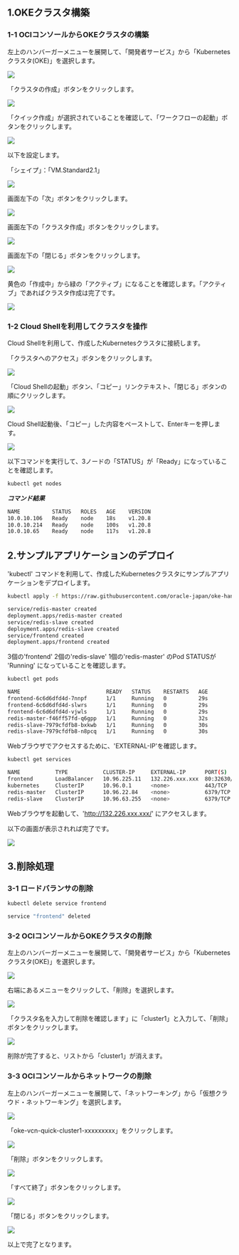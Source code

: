 1.OKEクラスタ構築
---------------------------------

### 1-1 OCIコンソールからOKEクラスタの構築

左上のハンバーガーメニューを展開して、「開発者サービス」から「Kubernetesクラスタ(OKE)」を選択します。

![](images/1-001.png)

「クラスタの作成」ボタンをクリックします。

![](images/1-002.png)

「クイック作成」が選択されていることを確認して、「ワークフローの起動」ボタンをクリックします。

![](images/1-003.png)

以下を設定します。

「シェイプ」：「VM.Standard2.1」

![](images/1-004.png)

画面左下の「次」ボタンをクリックします。

![](images/1-005.png)

画面左下の「クラスタ作成」ボタンをクリックします。

![](images/1-006.png)

画面左下の「閉じる」ボタンをクリックします。

![](images/1-007.png)

黄色の「作成中」から緑の「アクティブ」になることを確認します。「アクティブ」であればクラスタ作成は完了です。

![](images/1-008.png)

### 1-2 Cloud Shellを利用してクラスタを操作

Cloud Shellを利用して、作成したKubernetesクラスタに接続します。

「クラスタへのアクセス」ボタンをクリックします。

![](images/1-009.png)

「Cloud Shellの起動」ボタン、「コピー」リンクテキスト、「閉じる」ボタンの順にクリックします。

![](images/1-010.png)

Cloud Shell起動後、「コピー」した内容をペーストして、Enterキーを押します。

![](images/1-011.png)

以下コマンドを実行して、3ノードの「STATUS」が「Ready」になっていることを確認します。

```sh
kubectl get nodes
```
***コマンド結果***
```sh
NAME          STATUS   ROLES   AGE    VERSION
10.0.10.106   Ready    node    18s    v1.20.8
10.0.10.214   Ready    node    100s   v1.20.8
10.0.10.65    Ready    node    117s   v1.20.8
```

2.サンプルアプリケーションのデプロイ
---------------------------------

'kubectl' コマンドを利用して、作成したKubernetesクラスタにサンプルアプリケーションをデプロイします。

```sh
kubectl apply -f https://raw.githubusercontent.com/oracle-japan/oke-handson-guestbook/master/sample-application/guestbook-all-in-one.yaml
```
```sh
service/redis-master created
deployment.apps/redis-master created
service/redis-slave created
deployment.apps/redis-slave created
service/frontend created
deployment.apps/frontend created
```

3個の'frontend' 2個の'redis-slave' 1個の'redis-master' のPod STATUSが 'Running' になっていることを確認します。

```sh
kubectl get pods
```
```sh
NAME                           READY   STATUS    RESTARTS   AGE
frontend-6c6d6dfd4d-7nnpf      1/1     Running   0          29s
frontend-6c6d6dfd4d-slwrs      1/1     Running   0          29s
frontend-6c6d6dfd4d-vjwls      1/1     Running   0          29s
redis-master-f46ff57fd-q6gpp   1/1     Running   0          32s
redis-slave-7979cfdfb8-bxkwb   1/1     Running   0          30s
redis-slave-7979cfdfb8-n8pcq   1/1     Running   0          30s
```

Webブラウザでアクセスするために、'EXTERNAL-IP'を確認します。

```sh
kubectl get services
```
```sh
NAME           TYPE           CLUSTER-IP     EXTERNAL-IP      PORT(S)        AGE
frontend       LoadBalancer   10.96.225.11   132.226.xxx.xxx  80:32630/TCP   46s
kubernetes     ClusterIP      10.96.0.1      <none>           443/TCP        37m
redis-master   ClusterIP      10.96.22.84    <none>           6379/TCP       49s
redis-slave    ClusterIP      10.96.63.255   <none>           6379/TCP       47s
```

Webブラウザを起動して、'http://132.226.xxx.xxx/' にアクセスします。

以下の画面が表示されれば完了です。

![](images/1-012.png)

3.削除処理
---------------------------------

### 3-1 ロードバランサの削除

```sh
kubectl delete service frontend
```
```sh
service "frontend" deleted
```

### 3-2 OCIコンソールからOKEクラスタの削除

左上のハンバーガーメニューを展開して、「開発者サービス」から「Kubernetesクラスタ(OKE)」を選択します。

![](images/1-001.png)

右端にあるメニューをクリックして、「削除」を選択します。

![](images/1-013.png)

「クラスタ名を入力して削除を確認します」に「cluster1」と入力して、「削除」ボタンをクリックします。

![](images/1-014.png)

削除が完了すると、リストから「cluster1」が消えます。

### 3-3 OCIコンソールからネットワークの削除

左上のハンバーガーメニューを展開して、「ネットワーキング」から「仮想クラウド・ネットワーキング」を選択します。

![](images/1-015.png)

「oke-vcn-quick-cluster1-xxxxxxxxx」をクリックします。

![](images/1-016.png)

「削除」ボタンをクリックします。

![](images/1-017.png)

「すべて終了」ボタンをクリックします。

![](images/1-018.png)

「閉じる」ボタンをクリックします。

![](images/1-019.png)

以上で完了となります。

